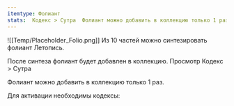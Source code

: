 ```yaml
---
itemtype: Фолиант
stats:  Кодекс > Сутра  Фолиант можно добавить в коллекцию только 1 раз.
---
```

![[Temp/Placeholder_Folio.png]]
Из 10 частей можно синтезировать фолиант Летопись.

После синтеза фолиант будет добавлен в коллекцию. Просмотр Кодекс > Сутра

Фолиант можно добавить в коллекцию только 1 раз.

Для активации необходимы кодексы: 

